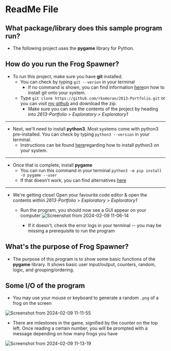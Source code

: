 # ReadMe File

## What package/library does this sample program run?

- The following project uses the __pygame__ library for Python.
  
## How do you run the Frog Spawner?

- To run this project, make sure you have __git__ installed.
	- You can check by typing  ```git --verion``` in your terminal
		- If no command is shown, you can find information [here](https://git-scm.com/book/en/v2/Getting-Started-Installing-Git)on how to install git onto your system.
	- Type ```git clone https://github.com/rkomoran/2613-Portfolio.git``` or you can visit [my github](https://github.com/rkomoran/2613-Portfolio) and download the zip.
		- Make sure you can see the contents of the project by heading into _2613-Portfolio > Exploratory > Exploratory1_ 
---
- Next, we'll need to install __python3__. Most systems come with python3 pre-installed. You can check by typing ```python3 --version``` in your terminal.
	- Instructions can be found [here](https://realpython.com/installing-python/)regarding how to install python3 on your system.
---
- Once that is complete, install __pygame__
	- You can run this command in your terminal ```python3 -m pip install -U pygame --user``` 
	- If that doesn't work, you can find alternatives [here](https://www.pygame.org/wiki/GettingStarted)
---
- We're getting close! Open your favourite code editor & open the contents within _2613-Portfolio > Exploratory > Exploratory1_
	- Run the program, you should now see a GUI appear on your computer
   	![Screenshot from 2024-02-09 11-06-14](https://github.com/rkomoran/2613-Portfolio/assets/103604250/e985f18d-ed58-4e27-af0a-68f87ff3317a)

		- If it doesn't, check the error logs in your terminal -- you may be missing a prerequisite to run the program

## What's the purpose of Frog Spawner?

- The purpose of this program is to show some basic functions of the __pygame__ library. It shows basic user input/output, counters, random, logic, and grouping/ordering.



## Some I/O of the program

- You may use your mouse or keyboard to generate a random ```.png``` of a frog on the screen

![Screenshot from 2024-02-09 11-11-55](https://github.com/rkomoran/2613-Portfolio/assets/103604250/191890f5-5658-4f29-9758-195f1126257d)


- There are milestones in the game, signified by the counter on the top left. Once reading a certain number, you will be prompted with a message depending on how many frogs you have

![Screenshot from 2024-02-09 11-13-19](https://github.com/rkomoran/2613-Portfolio/assets/103604250/3edbe9e1-e2a5-4da2-9cb5-67c748322a6e)


